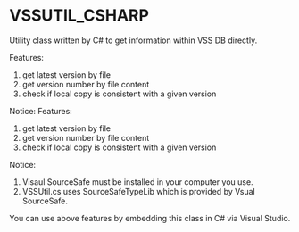 VSSUTIL_CSHARP
==============

Utility class written by C# to get information within VSS DB directly.

Features:
1. get latest version by file 
2. get version number by file content
3. check if local copy is consistent with a given version

Notice: 
Features: 
1. get latest version by file
2. get version number by file content
3. check if local copy is consistent with a given version

Notice:
1. Visaul SourceSafe must be installed in your computer you use.
2. VSSUtil.cs uses SourceSafeTypeLib which is provided by Vsual SourceSafe.

You can use above features by embedding this class in C# via Visual Studio.
